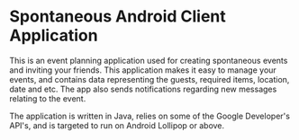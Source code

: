 # Spontaneous Android Client Application
This is an event planning application used for creating spontaneous events and inviting your friends.
This application makes it easy to manage your events, and contains data representing the guests, required items, location, date and etc.
The app also sends notifications regarding new messages relating to the event.

The application is written in Java, relies on some of the Google Developer's API's, and is targeted to run on Android Lollipop or above.